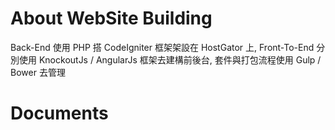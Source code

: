 # About WebSite Building

Back-End 使用 PHP 搭 CodeIgniter 框架架設在 HostGator 上,
Front-To-End 分別使用 KnockoutJs / AngularJs  框架去建構前後台,
套件與打包流程使用 Gulp / Bower 去管理

# Documents